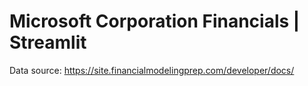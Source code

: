 # Microsoft Corporation Financials | Streamlit

Data source: https://site.financialmodelingprep.com/developer/docs/